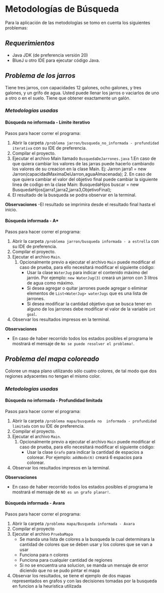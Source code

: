 # **Metodologías de Búsqueda**

Para la aplicación de las metodologías se tomo en cuenta los siguientes problemas:

## **_Requerimientos_**

- Java JDK (de preferencia versión 20)
- BlueJ u otro IDE para ejecutar código Java.

## **_Problema de los jarros_**

Tiene tres jarros, con capacidades 12 galones, ocho galones, y tres galones, y un grifo
de agua. Usted puede llenar los jarros o vaciarlos de uno a otro o en el suelo. Tiene
que obtener exactamente un galón.

### _Metodologías usadas_

#### **Búsqueda no informada - Límite iterativo**

Pasos para hacer correr el programa:
1. Abrir la carpeta `/problema jarron/busqueda_no_informada - profundidad iterativa` con su IDE de preferencia.
2. Compilar el proyecto.
3. Ejecutar el archivo Main llamado `BusquedaDeJarrones.java`
   1.En caso de que quiera cambiar los valores de las jarras puede hacerlo cambiando los valores de su creacion en la clase Main. Ej: Jarron jarra1 = new Jarron(capacidadMaximaDelJarron,aguaAlmacenada);
   2. En caso de que quiera cambiar el valor del objetivo final puede cambiar la siguiente linea de codigo en la clase Main: BusquedaHijos buscar = new BusquedaHijos(jarra1,jarra2,jarra3,ObjetivoFinal);
4. El resultado de la busqueda se podra observar en la terminal.

**Observaciones**
-El resultado se imprimira desde el resultado final hasta el inicio.

#### **Búsqueda informada - A\***

Pasos para hacer correr el programa:

1. Abrir la carpeta `/problema jarron/busqueda informada - a estrella` con su IDE de preferencia.
2. Compilar el proyecto.
3. Ejecutar el archivo `Main`.
   1. Opcionalmente previo a ejecutar el archivo `Main` puede modificar el caso de prueba, para ello necesitará modificar el siguiente código:
      - Usar la clase `WaterJug` para indicar el contenido máximo del jarrón. Por ejemplo: `new WaterJug(3)` creará un jarron con 3 litros de agua como máximo.
      - Si desea agregar o quitar jarrones puede agregar o eliminar elementos de `List<WaterJug> waterJugs` que es una lista de jarrones.
      - Si desea modificar la cantidad objetivo que se busca tener en alguno de los jarrones debe modificar el valor de la variable `int goal`.
4. Observar los resultados impresos en la terminal.

**Observaciones**

- En caso de haber recorrido todos los estados posibles el programa le mostrará el mensaje de `No se puede resolver el problema!`.

## **_Problema del mapa coloreado_**

Coloree un mapa plano utilizando sólo cuatro colores, de tal modo que dos regiones adyacentes no tengan el mismo color.

### _Metodologías usadas_

#### **Búsqueda no informada - Profundidad limitada**

Pasos para hacer correr el programa:
1. Abrir la carpeta `/problema mapa/busqueda no  informada - profundidad limitada` con su IDE de preferencia.
2. Compilar el proyecto.
3. Ejecutar el archivo `Main`.
   1. Opcionalmente previo a ejecutar el archivo `Main` puede modificar el caso de prueba, para ello necesitará modificar el siguiente código:
      - Usar la clase `Grafo` para indicar la cantidad de espacios a colorear. Por ejemplo: `addNodo(6)` creará 6 espacios para colorear.
4. Observar los resultados impresos en la terminal.

**Observaciones**

- En caso de haber recorrido todos los estados posibles el programa le mostrará el mensaje de `NO es un grafo planar!`.

#### **Búsqueda informada - Avara**

Pasos para hacer correr el programa:
1. Abrir la carpeta `/problema mapa/Busqueda informada - Avara`
2. Compilar el proyecto
3. Ejecutar el archivo `PruebaMapa`
   - Se manda una lista de colores a la busqueda la cual determinara la cantidad de colores que se deben usar y
     los colores que se van a usar
   - Funciona para n colores
   - Funciona para cualquier cantidad de regiones
   - Si no se encuentra una solucion, se manda un mensaje de error diciendo que no se pudo pintar el mapa
5. Observar los resultados, se tiene el ejemplo de dos mapas representados en grafos y con las decisiones tomadas
   por la busqueda en funcion a la heuristica utilizada
